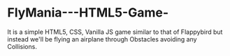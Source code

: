 # FlyMania---HTML5-Game-
It is a simple HTML5, CSS, Vanilla JS game similar to that of Flappybird but instead we'll be flying an airplane through Obstacles avoiding any Collisions.
